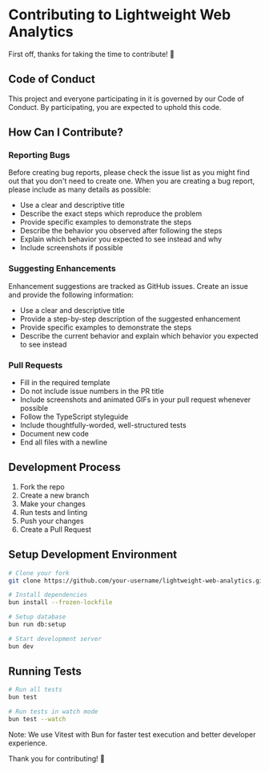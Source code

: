 # Contributing to Lightweight Web Analytics

First off, thanks for taking the time to contribute! 🎉

## Code of Conduct

This project and everyone participating in it is governed by our Code of Conduct. By participating, you are expected to uphold this code.

## How Can I Contribute?

### Reporting Bugs

Before creating bug reports, please check the issue list as you might find out that you don't need to create one. When you are creating a bug report, please include as many details as possible:

* Use a clear and descriptive title
* Describe the exact steps which reproduce the problem
* Provide specific examples to demonstrate the steps
* Describe the behavior you observed after following the steps
* Explain which behavior you expected to see instead and why
* Include screenshots if possible

### Suggesting Enhancements

Enhancement suggestions are tracked as GitHub issues. Create an issue and provide the following information:

* Use a clear and descriptive title
* Provide a step-by-step description of the suggested enhancement
* Provide specific examples to demonstrate the steps
* Describe the current behavior and explain which behavior you expected to see instead

### Pull Requests

* Fill in the required template
* Do not include issue numbers in the PR title
* Include screenshots and animated GIFs in your pull request whenever possible
* Follow the TypeScript styleguide
* Include thoughtfully-worded, well-structured tests
* Document new code
* End all files with a newline

## Development Process

1. Fork the repo
2. Create a new branch
3. Make your changes
4. Run tests and linting
5. Push your changes
6. Create a Pull Request

## Setup Development Environment

```bash
# Clone your fork
git clone https://github.com/your-username/lightweight-web-analytics.git

# Install dependencies
bun install --frozen-lockfile

# Setup database
bun run db:setup

# Start development server
bun dev
```

## Running Tests

```bash
# Run all tests
bun test

# Run tests in watch mode
bun test --watch
```

Note: We use Vitest with Bun for faster test execution and better developer experience.

Thank you for contributing! 🙌
